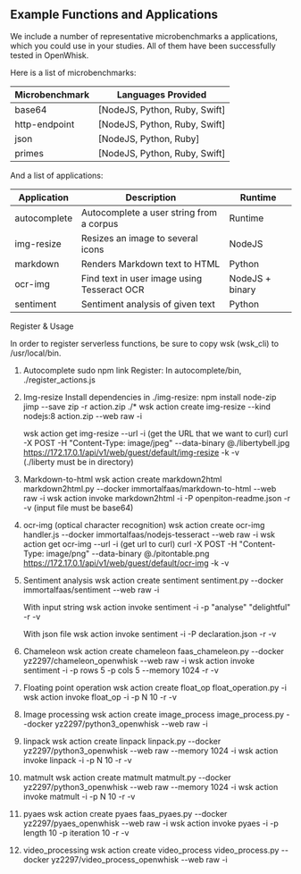 ## Example Functions and Applications

We include a number of representative microbenchmarks a applications, which you could use in your studies. All of them have been successfully tested in OpenWhisk.

Here is a list of microbenchmarks:

Microbenchmark | Languages Provided
--- | --- 
base64 | [NodeJS, Python, Ruby, Swift] 
http-endpoint | [NodeJS, Python, Ruby, Swift] 
json | [NodeJS, Python, Ruby] 
primes | [NodeJS, Python, Ruby, Swift] 

And a list of applications:

Application | Description | Runtime
--- | --- | ---
autocomplete | Autocomplete a user string from a corpus | Runtime
img-resize | Resizes an image to several icons | NodeJS
markdown | Renders Markdown text to HTML | Python
ocr-img | Find text in user image using Tesseract OCR | NodeJS + binary
sentiment | Sentiment analysis of given text | Python

Register & Usage

In order to register serverless functions, be sure to copy wsk (wsk_cli) to /usr/local/bin. 

1. Autocomplete
	sudo npm link 
	Register: In autocomplete/bin, ./register_actions.js 

2. Img-resize
	Install dependencies in ./img-resize: npm install node-zip jimp --save 
	zip -r action.zip ./* 
	wsk action create img-resize --kind nodejs:8 action.zip --web raw -i 
 
	wsk action get img-resize --url -i  (get the URL that we want to curl) 
	curl -X POST -H "Content-Type: image/jpeg" --data-binary @./libertybell.jpg https://172.17.0.1/api/v1/web/guest/default/img-resize -k -v   
	(./liberty must be in directory) 

3. Markdown-to-html
	wsk action create markdown2html markdown2html.py --docker immortalfaas/markdown-to-html --web raw -i 
	wsk action invoke markdown2html -i -P openpiton-readme.json -r -v (input file must be base64) 

4. ocr-img (optical character recognition)
	wsk action create ocr-img handler.js --docker immortalfaas/nodejs-tesseract --web raw -i 
	wsk action get ocr-img --url -i  (get url to curl) 
	curl -X POST -H "Content-Type: image/png" --data-binary @./pitontable.png https://172.17.0.1/api/v1/web/guest/default/ocr-img -k -v 
	 
5. Sentiment analysis
	wsk action create sentiment sentiment.py --docker immortalfaas/sentiment --web raw -i 
 
	With input string 
		wsk action invoke sentiment -i -p "analyse" "delightful" -r -v 
	 
	With json file 
		wsk action invoke sentiment -i -P declaration.json -r -v 

6. Chameleon
	wsk action create chameleon faas_chameleon.py --docker yz2297/chameleon_openwhisk --web raw -i
	wsk action invoke sentiment -i -p rows 5 -p cols 5 --memory 1024 -r -v

7. Floating point operation
	wsk action create float_op float_operation.py -i 
	wsk action invoke float_op -i -p N 10 -r -v

8. Image processing
	wsk action create image_process image_process.py --docker yz2297/python3_openwhisk --web raw -i

9. linpack
	wsk action create linpack linpack.py --docker yz2297/python3_openwhisk --web raw --memory 1024 -i
	wsk action invoke linpack -i -p N 10 -r -v

10. matmult
	wsk action create matmult matmult.py --docker yz2297/python3_openwhisk --web raw --memory 1024 -i
	wsk action invoke matmult -i -p N 10 -r -v

11. pyaes
	wsk action create pyaes faas_pyaes.py --docker yz2297/pyaes_openwhisk --web raw -i
	wsk action invoke pyaes -i -p length 10 -p iteration 10 -r -v

12. video_processing
	wsk action create video_process video_process.py --docker yz2297/video_process_openwhisk --web raw -i

